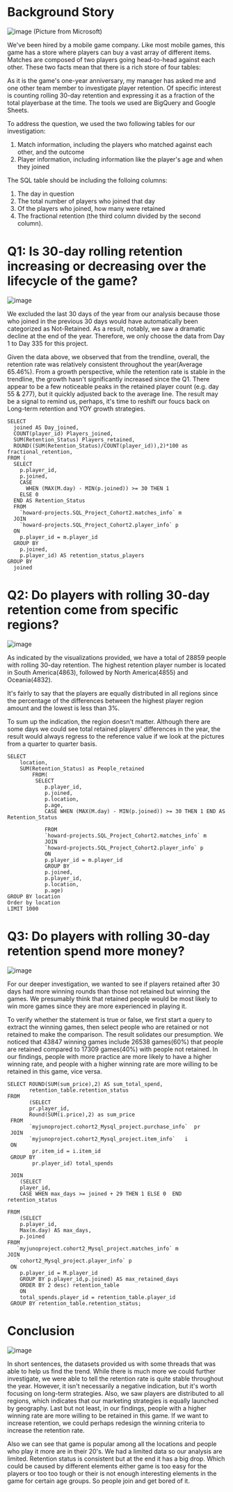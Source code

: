 # Background Story

![image](https://user-images.githubusercontent.com/94856154/154996331-b3b41f71-8e17-4302-afc8-09b0253173d9.png)
(Picture from Microsoft)

We've been hired by a mobile game company. Like most mobile games, this game has a store where players can buy a vast array of different items. Matches are composed of two players going head-to-head against each other. These two facts mean that there is a rich store of four tables:

As it is the game's one-year anniversary, my manager has asked me and one other team member to investigate player retention. Of specific interest is counting rolling 30-day retention and expressing it as a fraction of the total playerbase at the time. The tools we used are BigQuery and Google Sheets.

To address the question, we used the two following tables for our investigation:

1. Match information, including the players who matched against each other, and the outcome
2. Player information, including information like the player's age and when they joined

The SQL table should be including the folloing columns:
1. The day in question
2. The total number of players who joined that day
3. Of the players who joined, how many were retained
4. The fractional retention (the third column divided by the second column).



# Q1: Is 30-day rolling retention increasing or decreasing over the lifecycle of the game?
![image](https://user-images.githubusercontent.com/94856154/156240714-4ebf333f-0500-485f-b3a5-ddfa3846df42.png)

We excluded the last 30 days of the year from our analysis because those who joined in the previous 30 days would have automatically been categorized as Not-Retained. As a result, notably, we saw a dramatic decline at the end of the year. Therefore, we only choose the data from Day 1 to Day 335 for this project.

Given the data above, we observed that from the trendline, overall, the retention rate was relatively consistent throughout the year(Average 65.46%). From a growth perspective, while the retention rate is stable in the trendline, the growth hasn't significantly increased since the Q1. There appear to be a few noticeable peaks in the retained player count (e.g. day 55 & 277), but it quickly adjusted back to the average line. The result may be a signal to remind us, perhaps, it's time to reshift our foucs back on Long-term retention and YOY growth strategies.

```
SELECT
  joined AS Day_joined,
  COUNT(player_id) Players_joined,
  SUM(Retention_Status) Players_retained,
  ROUND((SUM(Retention_Status)/COUNT(player_id)),2)*100 as fractional_retention,  
FROM (
  SELECT
    p.player_id,
    p.joined,
    CASE
      WHEN (MAX(M.day) - MIN(p.joined)) >= 30 THEN 1
    ELSE 0
  END AS Retention_Status
  FROM
    `howard-projects.SQL_Project_Cohort2.matches_info` m
  JOIN
    `howard-projects.SQL_Project_Cohort2.player_info` p
  ON
    p.player_id = m.player_id
  GROUP BY
    p.joined,
    p.player_id) AS retention_status_players
GROUP BY
  joined
  ```

# Q2: Do players with rolling 30-day retention come from specific regions?
![image](https://user-images.githubusercontent.com/94856154/156240987-d22115bf-c781-4953-9165-bbe2d61e4c29.png)

As indicated by the visualizations provided, we have a total of 28859 people with rolling 30-day retention. The highest retention player number is located in South America(4863), followed by North America(4855) and Oceania(4832).

It's fairly to say that the players are equally distributed in all regions since the percentage of the differences between the highest player region amount and the lowest is less than 3%. 

To sum up the indication, the region doesn't matter. Although there are some days we could see total retained players' differences in the year, the result would always regress to the reference value if we look at the pictures from a quarter to quarter basis.

```
SELECT 
    location,
    SUM(Retention_Status) as People_retained
        FROM( 
         SELECT
            p.player_id,
            p.joined,
            p.location,
            p.age,
            CASE WHEN (MAX(M.day) - MIN(p.joined)) >= 30 THEN 1 END AS Retention_Status
    
            FROM
            `howard-projects.SQL_Project_Cohort2.matches_info` m
            JOIN
            `howard-projects.SQL_Project_Cohort2.player_info` p
            ON
            p.player_id = m.player_id
            GROUP BY
            p.joined,
            p.player_id,
            p.location,
            p.age)
GROUP BY location
Order by location
LIMIT 1000
```

# Q3: Do players with rolling 30-day retention spend more money?
![image](https://user-images.githubusercontent.com/94856154/156240909-aa21da32-2caf-41ed-97a6-956997412b4c.png)

For our deeper investigation, we wanted to see if players retained after 30 days had more winning rounds than those not retained but winning the games. We presumably think that retained people would be most likely to win more games since they are more experienced in playing it. 

To verify whether the statement is true or false, we first start a query to extract the winning games, then select people who are retained or not retained to make the comparison. The result solidates our presumption. We noticed that 43847 winning games include 26538 games(60%) that people are retained compared to 17309 games(40%) with people not retained. In our findings, people with more practice are more likely to have a higher winning rate, and people with a higher winning rate are more willing to be retained in this game, vice versa.


```
SELECT ROUND(SUM(sum_price),2) AS sum_total_spend,
       retention_table.retention_status
FROM
       (SELECT 
       pr.player_id,
       Round(SUM(i.price),2) as sum_price
 FROM
       `myjunoproject.cohort2_Mysql_project.purchase_info`  pr
 JOIN
       `myjunoproject.cohort2_Mysql_project.item_info`   i
 ON
        pr.item_id = i.item_id
 GROUP BY 
        pr.player_id) total_spends

 JOIN
    (SELECT 
    player_id,
    CASE WHEN max_days >= joined + 29 THEN 1 ELSE 0  END retention_status

FROM
    (SELECT 
    p.player_id,
    Max(m.day) AS max_days,
    p.joined
FROM 
   `myjunoproject.cohort2_Mysql_project.matches_info` m
JOIN 
   `cohort2_Mysql_project.player_info` p
 ON
    p.player_id = M.player_id
    GROUP BY p.player_id,p.joined) AS max_retained_days
    ORDER BY 2 desc) retention_table
    ON
    total_spends.player_id = retention_table.player_id
 GROUP BY retention_table.retention_status;
```


# Conclusion

![image](https://user-images.githubusercontent.com/94856154/156036765-f3ee23b5-f418-4425-9a08-4609860a39bc.png)

In short sentences, the datasets provided us with some threads that was able to help us find the trend. While there is much more we could further investigate, we were able to tell the retention rate is quite stable throughout the year. However, it isn't necessarily a negative indication, but it's worth focusing on long-term strategies. Also, we saw players are distributed to all regions, which indicates that our marketing strategies is equally launched by geography. Last but not least, in our findings, people with a higher winning rate are more willing to be retained in this game. If we want to increase retention, we could perhaps redesign the winning criteria to increase the retention rate. 

 Also we can see that game is popular among all the locations and people who play it more are in their 20's. We had a limited data so our analysis are limited. Retention status is consistent but at the end it has a big drop. Which could be caused by different elements either game is too easy for the players or too too tough or their is not enough interesting elements in the game for certain age groups. So people join and get bored of it.

